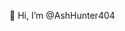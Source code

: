 👋 Hi, I’m @AshHunter404

<!---
AshHunter404/AshHunter404 is a ✨ special ✨ repository because its `README.md` (this file) appears on your GitHub profile.
You can click the Preview link to take a look at your changes.
--->
